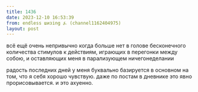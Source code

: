 ```yaml
---
title: 1436
date: 2023-12-10 16:53:39
from: endless шизing ⍼ (channel1162404975)
layout: post
---
```


всё ещё очень непривычно когда больше нет в голове бесконечного количества стимулов к действиям, играющих в перегонки между собою, и оставляющих меня в парализующем ничегонеделании

радость последних дней у меня буквально базируется в основном на том, что я себя хорошо чувствую. даже по постам в дневнике это явно прорисовывается. и это ахуенно.
